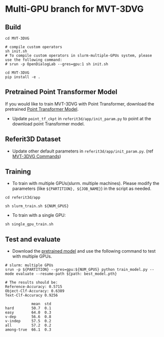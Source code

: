 # Multi-GPU branch for MVT-3DVG


## Build

```shell
cd MVT-3DVG

# compile custom operators
sh init.sh 
# To compile custom operators in slurm-multiple-GPUs system, please use the following command:
# srun -p OpenDialogLab --gres=gpu:1 sh init.sh

cd MVT-3DVG
pip install -e .

```

## Pretrained Point Transformer Model
If you would like to train MVT-3DVG with Point Transformer, download the pretrained [Point Transformer Model](https://drive.google.com/file/d/1Ms3K6fT5R85Td6ldMkFQkWAqX741oBdM/view?usp=share_link). 
- Update `point_tf_ckpt` in `referit3d/app/init_param.py` to point at the download point Transformer model.

## Referit3D Dataset
- Update other default parameters in `referit3d/app/init_param.py`. (ref [MVT-3DVG Commands](../../README.md))

## Training
- To train with multiple GPUs(slurm. multiple machines). Please modify the parameters (like `${PARTITION}, ${JOB_NAME}`) in the script as needed. 


```shell
cd referit3d/app

sh slurm_train.sh ${NUM_GPUS}
```

- To train with a single GPU:
```shell
sh single_gpu_train.sh
```

## Test and evaluate

- Download the [pretrained model](https://drive.google.com/file/d/1a0hvLW_lA489zd9ulb4Kn2rSx7Fjda-8/view?usp=share_link) and use the following command to test with multiple GPUs. 
```shell
# slurm: multiple GPUs
srun -p ${PARTITION} --gres=gpu:${NUM_GPUS} python train_model.py --mode evaluate --resume-path ${path: best_model.pth}

# The results should be:
Reference-Accuracy: 0.5715
Object-Clf-Accuracy: 0.6389
Text-Clf-Accuracy 0.9256

            mean  std
hard        50.7  0.1
easy        64.0  0.3
v-dep       56.6  0.8
v-indep     57.5  0.2
all         57.2  0.2
among-true  66.1  0.3
```